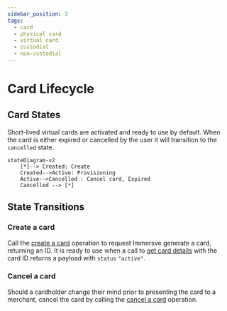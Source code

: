 ```yaml
---
sidebar_position: 3
tags:
  - card
  - physical card
  - virtual card
  - custodial
  - non-custodial
---
```


# Card Lifecycle

## Card States

Short-lived virtual cards are activated and ready to use by default. When the card is either expired or cancelled by the user it will transition to the `cancelled` state.

```mermaid
stateDiagram-v2
    [*]--> Created: Create
    Created-->Active: Provisioning
    Active-->Cancelled : Cancel card, Expired
    Cancelled --> [*]
```

## State Transitions

### Create a card

Call the [create a card](/api-reference/create-a-card) operation to request Immersve generate a card, returning an ID.
It is ready to use when a call to [get card details](/api-reference/get-card-details) with the card ID returns a payload with `status` `"active"`.

### Cancel a card

Should a cardholder change their mind prior to presenting the card to a merchant, cancel the card by calling the [cancel a card](/api-reference/cancel-a-card-asynchronously) operation.
